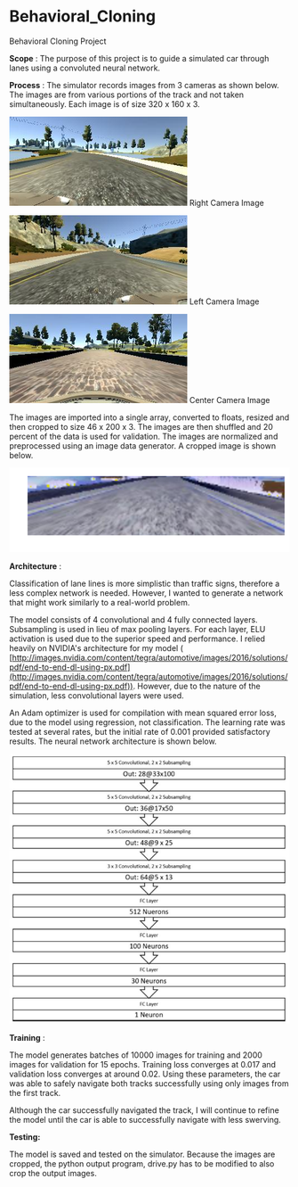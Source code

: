 # Behavioral_Cloning
Behavioral Cloning Project

**Scope** : The purpose of this project is to guide a simulated car through lanes using a convoluted neural network.

**Process** : The simulator records images from 3 cameras as shown below. The images are from various portions of the track and not taken simultaneously. Each image is of size 320 x 160 x 3.

![](right.jpg)
Right Camera Image

![](left.jpg)
Left Camera Image

![](center.jpg)
Center Camera Image

The images are imported into a single array, converted to floats, resized and then cropped to size 46 x 200 x 3. The images are then shuffled and 20 percent of the data is used for validation. The images are normalized and preprocessed using an image data generator. A cropped image is shown below.

![](cropped.png)




**Architecture** :

Classification of lane lines is more simplistic than traffic signs, therefore a less complex network is needed. However, I wanted to generate a network that might work similarly to a real-world problem.

The model consists of 4 convolutional and 4 fully connected layers. Subsampling is used in lieu of max pooling layers. For each layer, ELU activation is used due to the superior speed and performance. I relied heavily on NVIDIA&#39;s architecture for my model ( [http://images.nvidia.com/content/tegra/automotive/images/2016/solutions/pdf/end-to-end-dl-using-px.pdf](http://images.nvidia.com/content/tegra/automotive/images/2016/solutions/pdf/end-to-end-dl-using-px.pdf)). However, due to the nature of the simulation, less convolutional layers were used.

An Adam optimizer is used for compilation with mean squared error loss, due to the model using regression, not classification. The learning rate was tested at several rates, but the initial rate of 0.001 provided satisfactory results. The neural network architecture is shown below.

![](Architecture.JPG)

**Training** :

The model generates batches of 10000 images for training and 2000 images for validation for 15 epochs. Training loss converges at 0.017 and validation loss converges at around 0.02.  Using these parameters, the car was able to safely navigate both tracks successfully using only images from the first track.

Although the car successfully navigated the track, I will continue to refine the model until the car is able to successfully navigate with less swerving.

**Testing:**

The model is saved and tested on the simulator. Because the images are cropped, the python output program, drive.py has to be modified to also crop the output images.
